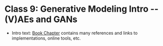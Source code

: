 # Class 9: Generative Modeling Intro -- (V)AEs and GANs

- Intro text: [Book Chapter](https://arxiv.org/pdf/2207.03887) contains many references and links to implementations, online tools, etc.